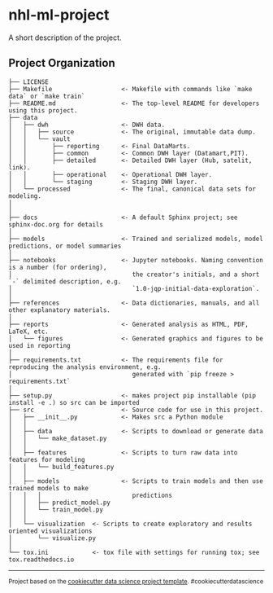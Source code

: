 nhl-ml-project
==============================

A short description of the project.

Project Organization
------------

    ├── LICENSE
    ├── Makefile                   <- Makefile with commands like `make data` or `make train`
    ├── README.md                  <- The top-level README for developers using this project.
    ├── data
    │   ├── dwh                    <- DWH data.
    │   │   ├── source             <- The original, immutable data dump.
    │   │   └── vault
    │   │       ├── reporting      <- Final DataMarts.
    │   │       ├── common         <- Common DWH layer (Datamart,PIT).
    │   │       ├── detailed       <- Detailed DWH layer (Hub, satelit, link).
    │   │       ├── operational    <- Operational DWH layer.
    │   │       └── staging        <- Staging DWH layer.
    │   └── processed              <- The final, canonical data sets for modeling.
    │   
    │
    ├── docs                       <- A default Sphinx project; see sphinx-doc.org for details
    │
    ├── models                     <- Trained and serialized models, model predictions, or model summaries
    │
    ├── notebooks                  <- Jupyter notebooks. Naming convention is a number (for ordering),
    │                                 the creator's initials, and a short `-` delimited description, e.g.
    │                                 `1.0-jqp-initial-data-exploration`.
    │
    ├── references                 <- Data dictionaries, manuals, and all other explanatory materials.
    │
    ├── reports                    <- Generated analysis as HTML, PDF, LaTeX, etc.
    │   └── figures                <- Generated graphics and figures to be used in reporting
    │
    ├── requirements.txt           <- The requirements file for reproducing the analysis environment, e.g.
    │                                 generated with `pip freeze > requirements.txt`
    │
    ├── setup.py                   <- makes project pip installable (pip install -e .) so src can be imported
    ├── src                        <- Source code for use in this project.
    │   ├── __init__.py            <- Makes src a Python module
    │   │
    │   ├── data                   <- Scripts to download or generate data
    │   │   └── make_dataset.py
    │   │
    │   ├── features               <- Scripts to turn raw data into features for modeling
    │   │   └── build_features.py
    │   │
    │   ├── models                 <- Scripts to train models and then use trained models to make
    │   │   │                         predictions
    │   │   ├── predict_model.py
    │   │   └── train_model.py
    │   │
    │   └── visualization  <- Scripts to create exploratory and results oriented visualizations
    │       └── visualize.py
    │
    └── tox.ini            <- tox file with settings for running tox; see tox.readthedocs.io


--------

<p><small>Project based on the <a target="_blank" href="https://drivendata.github.io/cookiecutter-data-science/">cookiecutter data science project template</a>. #cookiecutterdatascience</small></p>

